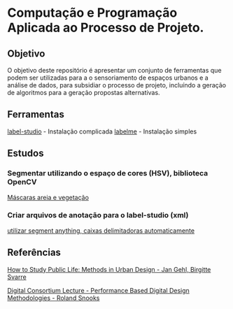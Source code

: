 # Computação e Programação Aplicada ao Processo de Projeto.

## Objetivo

O objetivo deste repositório é apresentar um conjunto de ferramentas que podem ser utilizadas para a o sensoriamento de espaços urbanos e a análise de dados, para subsidiar o processo de projeto, incluíndo a geração de algoritmos para a geração propostas alternativas.

## Ferramentas

[label-studio](https://labelstud.io) - Instalação complicada
[labelme](https://github.com/wkentaro/labelme) - Instalação simples

## Estudos

### Segmentar utilizando o espaço de cores (HSV), biblioteca OpenCV

[Máscaras areia e vegetação](1_estudo_segmentar_cores/seg.ipynb)

### Criar arquivos de anotação para o label-studio (xml)

[utilizar segment anything, caixas delimitadoras automaticamente](2_estudo_sam/teste_sam_nb.ipynb)

## Referências

[How to Study Public Life: Methods in Urban Design - Jan Gehl, Birgitte Svarre](0_referencias/How%20to%20Study%20Public%20Life%20-%20Jan%20Gehl.md)

[Digital Consortium Lecture - Performance Based Digital Design Methodologies - Roland Snooks](https://youtu.be/RndqevGWPnU)